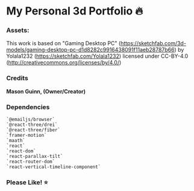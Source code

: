 # **My Personal 3d Portfolio** :fire:

### Assets:

This work is based on "Gaming Desktop PC" (https://sketchfab.com/3d-models/gaming-desktop-pc-d1d8282c9916438091f11aeb28787b66) by Yolala1232 (https://sketchfab.com/Yolala1232) licensed under CC-BY-4.0 (http://creativecommons.org/licenses/by/4.0/)

### Credits

**Mason Guinn, (Owner/Creator)**

### Dependencies

    `@emailjs/browser`
    `@react-three/drei`
    `@react-three/fiber`
    `framer-motion`
    `maath`
    `react`
    `react-dom`
    `react-parallax-tilt`
    `react-router-dom`
    `react-vertical-timeline-component`

### Please Like! :star:
